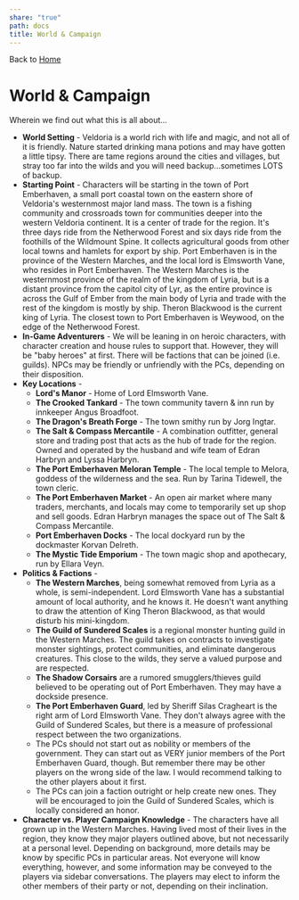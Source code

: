 ```yaml
---
share: "true"
path: docs
title: World & Campaign
---
```

Back to [Home](https://steven-stanford.github.io/sundered-scales-campaign/index)

# World & Campaign

Wherein we find out what this is all about...

- **World Setting** - Veldoria is a world rich with life and magic, and not all of it is friendly. Nature started drinking mana potions and may have gotten a little tipsy. There are tame regions around the cities and villages, but stray too far into the wilds and you will need backup...sometimes LOTS of backup.
- **Starting Point** - Characters will be starting in the town of Port Emberhaven, a small port coastal town on the eastern shore of Veldoria's westernmost major land mass. The town is a fishing community and crossroads town for communities deeper into the western Veldoria continent. It is a center of trade for the region. It's three days ride from the Netherwood Forest and six days ride from the foothills of the Wildmount Spine. It collects agricultural goods from other local towns and hamlets for export by ship. Port Emberhaven is in the province of the Western Marches, and the local lord is Elmsworth Vane, who resides in Port Emberhaven. The Western Marches is the westernmost province of the realm of the kingdom of Lyria, but is a distant province from the capitol city of Lyr, as the entire province is across the Gulf of Ember from the main body of Lyria and trade with the rest of the kingdom is mostly by ship. Theron Blackwood is the current king of Lyria. The closest town to Port Emberhaven is Weywood, on the edge of the Netherwood Forest.
- **In-Game Adventurers** - We will be leaning in on heroic characters, with character creation and house rules to support that. However, they will be "baby heroes" at first. There will be factions that can be joined (i.e. guilds). NPCs may be friendly or unfriendly with the PCs, depending on their disposition.
- **Key Locations** - 
	- **Lord's Manor** - Home of Lord Elmsworth Vane.
	- **The Crooked Tankard** - The town community tavern & inn run by innkeeper Angus Broadfoot.
	- **The Dragon's Breath Forge** - The town smithy run by Jorg Ingtar.
	- **The Salt & Compass Mercantile** - A combination outfitter, general store and trading post that acts as the hub of trade for the region. Owned and operated by the husband and wife team of Edran Harbryn and Lyssa Harbryn.
	- **The Port Emberhaven Meloran Temple** - The local temple to Melora, goddess of the wilderness and the sea. Run by Tarina Tidewell, the town cleric.
	- **The Port Emberhaven Market** - An open air market where many traders, merchants, and locals may come to temporarily set up shop and sell goods. Edran Harbryn manages the space out of The Salt & Compass Mercantile.
	- **Port Emberhaven Docks** - The local dockyard run by the dockmaster Korvan Delreth.
	- **The Mystic Tide Emporium** - The town magic shop and apothecary, run by Ellara Veyn.
- **Politics & Factions** - 
	- **The Western Marches**, being somewhat removed from Lyria as a whole, is semi-independent. Lord Elmsworth Vane has a substantial amount of local authority, and he knows it. He doesn't want anything to draw the attention of King Theron Blackwood, as that would disturb his mini-kingdom.
	- **The Guild of Sundered Scales** is a regional monster hunting guild in the Western Marches. The guild takes on contracts to investigate monster sightings, protect communities, and eliminate dangerous creatures. This close to the wilds, they serve a valued purpose and are respected.
	- **The Shadow Corsairs** are a rumored smugglers/thieves guild believed to be operating out of Port Emberhaven. They may have a dockside presence.
	- **The Port Emberhaven Guard**, led by Sheriff Silas Cragheart is the right arm of Lord Elmsworth Vane. They don't always agree with the Guild of Sundered Scales, but there is a measure of professional respect between the two organizations.
	- The PCs should not start out as nobility or members of the government. They can start out as VERY junior members of the Port Emberhaven Guard, though. But remember there may be other players on the wrong side of the law. I would recommend talking to the other players about it first.
	- The PCs can join a faction outright or help create new ones. They will be encouraged to join the Guild of Sundered Scales, which is locally considered an honor. 
- **Character vs. Player Campaign Knowledge** - The characters have all grown up in the Western Marches. Having lived most of their lives in the region, they know they major players outlined above, but not necessarily at a personal level. Depending on background, more details may be know by specific PCs in particular areas. Not everyone will know everything, however, and some information may be conveyed to the players via sidebar conversations. The players may elect to inform the other members of their party or not, depending on their inclination.